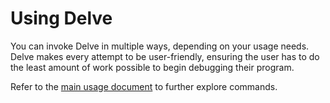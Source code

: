 # Using Delve

You can invoke Delve in multiple ways, depending on your usage needs. Delve makes every attempt to be user-friendly, ensuring the user has to do the least amount of work possible to begin debugging their program.

Refer to the [main usage document](dlv.md) to further explore commands.
